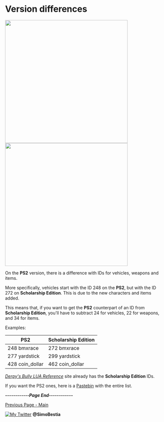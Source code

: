 # Version differences

<p align="left">
  <img src="https://user-images.githubusercontent.com/36112411/101244163-17e24100-3705-11eb-9b3c-773bfc8f4337.png" width="400">
  <img src="https://user-images.githubusercontent.com/36112411/101243899-81615000-3703-11eb-96e9-7450ad242ec9.png" width="400">
</p>

On the **PS2** version, there is a difference with IDs for vehicles, weapons and items.

More specifically, vehicles start with the ID 248 on the **PS2**, but with the ID 272 on **Scholarship Edition**. This is due to the new characters and items added.

This means that, if you want to get the **PS2** counterpart of an ID from **Scholarship Edition**, you'll have to subtract 24 for vehicles, 22 for weapons, and 34 for items.

Examples:

**PS2** | **Scholarship Edition**
------------ | -------------
248 bmxrace | 272 bmxrace
277 yardstick | 299 yardstick
428 coin_dollar | 462 coin_dollar

[_Derpy's Bully LUA Reference_](https://derpy54320.github.io/Bully-LUA-Reference/index.html) site already has the **Scholarship Edition** IDs.

If you want the PS2 ones, here is a [Pastebin](https://pastebin.com/raw/KWD4s4i4) with the entire list.

**------------_Page End_------------**

[Previous Page - Main](https://simonbestia.github.io/Bully-Modding-and-Documentation/)


[![My Twitter][1.2]][1] **@SimoBestia**

<!-- Please don't remove this: Grab your social icons from https://github.com/carlsednaoui/gitsocial -->

[1.2]: http://i.imgur.com/wWzX9uB.png (My Twitter)

[1]: http://www.twitter.com/SimoBestia

<!-- Please don't remove this: Grab your social icons from https://github.com/carlsednaoui/gitsocial -->
